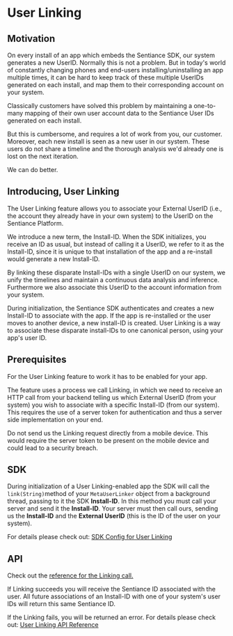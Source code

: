 # User Linking

## Motivation

On every install of an app which embeds the Sentiance SDK, our system generates a new UserID. Normally this is not a problem. But in today's world of constantly changing phones and end-users installing/uninstalling an app multiple times, it can be hard to keep track of these multiple UserIDs generated on each install, and map them to their corresponding account on your system.

Classically customers have solved this problem by maintaining a one-to-many mapping of their own user account data to the Sentiance User IDs generated on each install.

But this is cumbersome, and requires a lot of work from you, our customer. Moreover, each new install is seen as a new user in our system. These users do not share a timeline and the thorough analysis we'd already one is lost on the next iteration.

We can do better.

## Introducing, User Linking

The User Linking feature allows you to associate your External UserID \(i.e., the account they already have in your own system\) to the UserID on the Sentiance Platform. 

We introduce a new term, the Install-ID. When the SDK initializes, you receive an ID as usual, but instead of calling it a UserID, we refer to it as the Install-ID, since it is unique to that installation of the app and a re-install would generate a new Install-ID.

By linking these disparate Install-IDs with a single UserID on our system, we unify the timelines and maintain a continuous data analysis and inference. Furthermore we also associate this UserID to the account information from your system.

During initialization, the Sentiance SDK authenticates and creates a new Install-ID to associate with the app. If the app is re-installed or the user moves to another device, a new install-ID is created. User Linking is a way to associate these disparate install-IDs to one canonical person, using your app's user ID.

## Prerequisites

For the User Linking feature to work it has to be enabled for your app.

The feature uses a process we call Linking, in which we need to receive an HTTP call from your backend telling us which External UserID \(from your system\) you wish to associate with a specific Install-ID \(from our system\). This requires the use of a server token for authentication and thus a server side implementation on your end.

Do not send us the Linking request directly from a mobile device. This would require the server token to be present on the mobile device and could lead to a security breach.

## SDK

During initialization of a User Linking-enabled app the SDK will call the `link(String)`method of your `MetaUserLinker` object from a background thread, passing to it the SDK **Install-ID**. In this method you must call your server and send it the **Install-ID**. Your server must then call ours, sending us the **Install-ID** and the **External UserID** \(this is the ID of the user on your system\).

For details please check out: [SDK Config for User Linking](../sdk/appendix/user-linking.md#usage)

## API

Check out the [reference for the Linking call.](../backend/rest-api.md#user-link)

If Linking succeeds you will receive the Sentiance ID associated with the user. All future associations of an Install-ID with one of your system's user IDs will return this same Sentiance ID.

If the Linking fails, you will be returned an error. For details please check out: [User Linking API Reference](../backend/rest-api.md#user-link)

